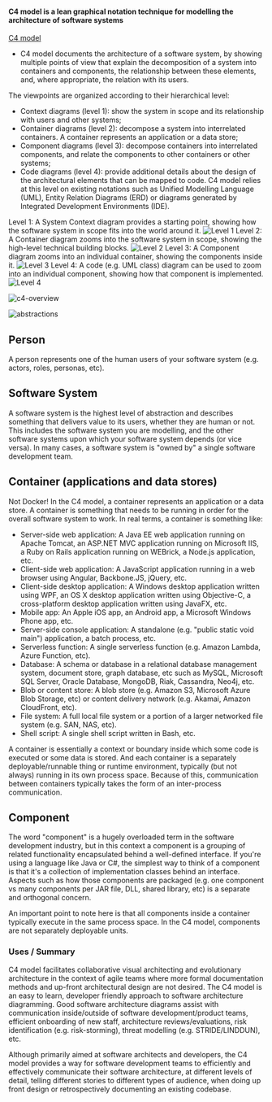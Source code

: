 #### C4 model is a lean graphical notation technique for modelling the architecture of software systems
[C4 model](https://c4model.com/)

* C4 model documents the architecture of a software system, by showing multiple points of view that explain the decomposition of a system into containers and components, the relationship between these elements, and, where appropriate, the relation with its users.

The viewpoints are organized according to their hierarchical level:

  * Context diagrams (level 1): show the system in scope and its relationship with users and other systems;
  * Container diagrams (level 2): decompose a system into interrelated containers. A container represents an application or a data store;
  * Component diagrams (level 3): decompose containers into interrelated components, and relate the components to other containers or other systems;
  * Code diagrams (level 4): provide additional details about the design of the architectural elements that can be mapped to code. C4 model relies at this level on existing notations such as Unified Modelling Language (UML), Entity Relation Diagrams (ERD) or diagrams generated by Integrated Development Environments (IDE).

Level 1: A System Context diagram provides a starting point, showing how the software system in scope fits into the world around it.
![Level 1](https://c4model.com/img/bigbankplc-SystemContext.png)
Level 2: A Container diagram zooms into the software system in scope, showing the high-level technical building blocks.
![Level 2](https://c4model.com/img/bigbankplc-Containers.png)
Level 3: A Component diagram zooms into an individual container, showing the components inside it.
![Level 3](https://c4model.com/img/bigbankplc-Components.png)
Level 4: A code (e.g. UML class) diagram can be used to zoom into an individual component, showing how that component is implemented.
![Level 4](https://c4model.com/img/bigbankplc-Classes.png)

![c4-overview](https://c4model.com/img/c4-overview.png)

![abstractions](https://c4model.com/img/abstractions.png)

## Person
A person represents one of the human users of your software system (e.g. actors, roles, personas, etc).

## Software System
A software system is the highest level of abstraction and describes something that delivers value to its users, whether they are human or not. This includes the software system you are modelling, and the other software systems upon which your software system depends (or vice versa). In many cases, a software system is "owned by" a single software development team.

## Container (applications and data stores)
Not Docker! In the C4 model, a container represents an application or a data store. A container is something that needs to be running in order for the overall software system to work. In real terms, a container is something like:
* Server-side web application: A Java EE web application running on Apache Tomcat, an ASP.NET MVC application running on Microsoft IIS, a Ruby on Rails application running on WEBrick, a Node.js application, etc.
* Client-side web application: A JavaScript application running in a web browser using Angular, Backbone.JS, jQuery, etc.
* Client-side desktop application: A Windows desktop application written using WPF, an OS X desktop application written using Objective-C, a cross-platform desktop application written using JavaFX, etc.
* Mobile app: An Apple iOS app, an Android app, a Microsoft Windows Phone app, etc.
* Server-side console application: A standalone (e.g. "public static void main") application, a batch process, etc.
* Serverless function: A single serverless function (e.g. Amazon Lambda, Azure Function, etc).
* Database: A schema or database in a relational database management system, document store, graph database, etc such as MySQL, Microsoft SQL Server, Oracle Database, MongoDB, Riak, Cassandra, Neo4j, etc.
* Blob or content store: A blob store (e.g. Amazon S3, Microsoft Azure Blob Storage, etc) or content delivery network (e.g. Akamai, Amazon CloudFront, etc).
* File system: A full local file system or a portion of a larger networked file system (e.g. SAN, NAS, etc).
* Shell script: A single shell script written in Bash, etc.

A container is essentially a context or boundary inside which some code is executed or some data is stored. And each container is a separately deployable/runnable thing or runtime environment, typically (but not always) running in its own process space. Because of this, communication between containers typically takes the form of an inter-process communication.

## Component
The word "component" is a hugely overloaded term in the software development industry, but in this context a component is a grouping of related functionality encapsulated behind a well-defined interface. If you're using a language like Java or C#, the simplest way to think of a component is that it's a collection of implementation classes behind an interface. Aspects such as how those components are packaged (e.g. one component vs many components per JAR file, DLL, shared library, etc) is a separate and orthogonal concern.

An important point to note here is that all components inside a container typically execute in the same process space. In the C4 model, components are not separately deployable units.



### Uses / Summary
C4 model facilitates collaborative visual architecting and evolutionary architecture in the context of agile teams where more formal documentation methods and up-front architectural design are not desired.
The C4 model is an easy to learn, developer friendly approach to software architecture diagramming. Good software architecture diagrams assist with communication inside/outside of software development/product teams, efficient onboarding of new staff, architecture reviews/evaluations, risk identification (e.g. risk-storming), threat modelling (e.g. STRIDE/LINDDUN), etc.

Although primarily aimed at software architects and developers, the C4 model provides a way for software development teams to efficiently and effectively communicate their software architecture, at different levels of detail, telling different stories to different types of audience, when doing up front design or retrospectively documenting an existing codebase.



